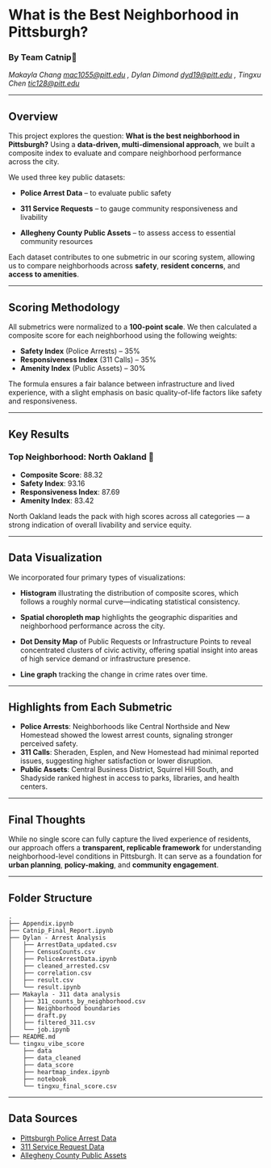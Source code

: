 # What is the Best Neighborhood in Pittsburgh?  
### By Team Catnip🌿  
*Makayla Chang mac1055@pitt.edu , Dylan Dimond dyd19@pitt.edu , Tingxu Chen tic128@pitt.edu*

---

## Overview

This project explores the question: **What is the best neighborhood in Pittsburgh?** Using a **data-driven, multi-dimensional approach**, we built a composite index to evaluate and compare neighborhood performance across the city.

We used three key public datasets:

- **Police Arrest Data** – to evaluate public safety  

- **311 Service Requests** – to gauge community responsiveness and livability  

- **Allegheny County Public Assets** – to assess access to essential community resources

Each dataset contributes to one submetric in our scoring system, allowing us to compare neighborhoods across **safety**, **resident concerns**, and **access to amenities**.

---

## Scoring Methodology

All submetrics were normalized to a **100-point scale**. We then calculated a composite score for each neighborhood using the following weights:

- **Safety Index** (Police Arrests) – 35%  
- **Responsiveness Index** (311 Calls) – 35%  
- **Amenity Index** (Public Assets) – 30%

The formula ensures a fair balance between infrastructure and lived experience, with a slight emphasis on basic quality-of-life factors like safety and responsiveness.

---

## Key Results

### **Top Neighborhood: North Oakland** 🎉  
- **Composite Score**: 88.32  
- **Safety Index**: 93.16  
- **Responsiveness Index**: 87.69  
- **Amenity Index**: 83.42  

North Oakland leads the pack with high scores across all categories — a strong indication of overall livability and service equity.

---

## Data Visualization

We incorporated four primary types of visualizations:

- **Histogram** illustrating the distribution of composite scores, which follows a roughly normal curve—indicating statistical consistency.

- **Spatial choropleth map** highlights the geographic disparities and neighborhood performance across the city.

- **Dot Density Map** of Public Requests or Infrastructure Points to reveal concentrated clusters of civic activity, offering spatial insight into areas of high service demand or infrastructure presence.

- **Line graph** tracking the change in crime rates over time.

---

## Highlights from Each Submetric

- **Police Arrests**: Neighborhoods like Central Northside and New Homestead showed the lowest arrest counts, signaling stronger perceived safety.
- **311 Calls**: Sheraden, Esplen, and New Homestead had minimal reported issues, suggesting higher satisfaction or lower disruption.
- **Public Assets**: Central Business District, Squirrel Hill South, and Shadyside ranked highest in access to parks, libraries, and health centers.

---

## Final Thoughts

While no single score can fully capture the lived experience of residents, our approach offers a **transparent, replicable framework** for understanding neighborhood-level conditions in Pittsburgh. It can serve as a foundation for **urban planning**, **policy-making**, and **community engagement**.

---
## Folder Structure

```
.
├── Appendix.ipynb
├── Catnip_Final_Report.ipynb
├── Dylan - Arrest Analysis
│   ├── ArrestData_updated.csv
│   ├── CensusCounts.csv
│   ├── PoliceArrestData.ipynb
│   ├── cleaned_arrested.csv
│   ├── correlation.csv
│   ├── result.csv
│   └── result.ipynb
├── Makayla - 311 data analysis
│   ├── 311_counts_by_neighborhood.csv
│   ├── Neighborhood boundaries
│   ├── draft.py
│   ├── filtered_311.csv
│   └── job.ipynb
├── README.md
└── tingxu_vibe_score
    ├── data
    ├── data_cleaned
    ├── data_score
    ├── heartmap_index.ipynb
    ├── notebook
    └── tingxu_final_score.csv

```
---

## Data Sources

- [Pittsburgh Police Arrest Data](https://data.wprdc.org/dataset/arrest-data)
- [311 Service Request Data](https://data.wprdc.org/dataset/311-data)
- [Allegheny County Public Assets](https://data.wprdc.org/dataset/allegheny-county-assets)
